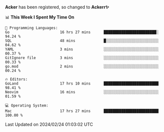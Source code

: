 **Acker** has been registered, so changed to **Ackerr✨**

<!--START_SECTION:waka-->
📊 **This Week I Spent My Time On** 

```text
💬 Programming Languages: 
Go                       16 hrs 27 mins      ████████████████████████░   94.24 % 
SQL                      48 mins             █░░░░░░░░░░░░░░░░░░░░░░░░   04.62 % 
YAML                     3 mins              ░░░░░░░░░░░░░░░░░░░░░░░░░   00.37 % 
GitIgnore file           3 mins              ░░░░░░░░░░░░░░░░░░░░░░░░░   00.33 % 
go.mod                   2 mins              ░░░░░░░░░░░░░░░░░░░░░░░░░   00.24 % 

🔥 Editors: 
GoLand                   17 hrs 10 mins      █████████████████████████   98.41 % 
Neovim                   16 mins             ░░░░░░░░░░░░░░░░░░░░░░░░░   01.59 % 

💻 Operating System: 
Mac                      17 hrs 27 mins      █████████████████████████   100.00 % 
```


 Last Updated on 2024/02/24 01:03:02 UTC
<!--END_SECTION:waka-->
